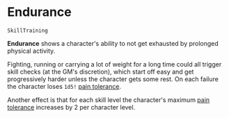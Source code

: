 # Endurance

`SkillTraining`

**Endurance** shows a character's ability to not get exhausted by prolonged physical activity.

Fighting, running or carrying a lot of weight for a long time could all trigger skill checks (at the GM's discretion), which start off easy and get progressively harder unless the character gets some rest. On each failure the character loses `1d5!` [pain tolerance](character:fp).

Another effect is that for each skill level the character's maximum [pain tolerance](character:fp) increases by 2 per character level.
